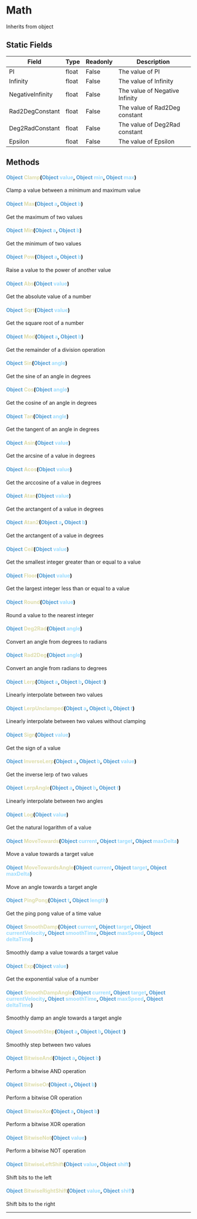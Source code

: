 # Math
Inherits from object
## Static Fields
|Field|Type|Readonly|Description|
|---|---|---|---|
|PI|float|False|The value of PI|
|Infinity|float|False|The value of Infinity|
|NegativeInfinity|float|False|The value of Negative Infinity|
|Rad2DegConstant|float|False|The value of Rad2Deg constant|
|Deg2RadConstant|float|False|The value of Deg2Rad constant|
|Epsilon|float|False|The value of Epsilon|
## Methods
#### <span style="color:#509cd4;">Object</span> <span style="color:#dcdcaa;">Clamp</span>(<span style="color:#509cd4;">Object</span> <span style="color:#9cdcfe;">value</span>, <span style="color:#509cd4;">Object</span> <span style="color:#9cdcfe;">min</span>, <span style="color:#509cd4;">Object</span> <span style="color:#9cdcfe;">max</span>)
Clamp a value between a minimum and maximum value
#### <span style="color:#509cd4;">Object</span> <span style="color:#dcdcaa;">Max</span>(<span style="color:#509cd4;">Object</span> <span style="color:#9cdcfe;">a</span>, <span style="color:#509cd4;">Object</span> <span style="color:#9cdcfe;">b</span>)
Get the maximum of two values
#### <span style="color:#509cd4;">Object</span> <span style="color:#dcdcaa;">Min</span>(<span style="color:#509cd4;">Object</span> <span style="color:#9cdcfe;">a</span>, <span style="color:#509cd4;">Object</span> <span style="color:#9cdcfe;">b</span>)
Get the minimum of two values
#### <span style="color:#509cd4;">Object</span> <span style="color:#dcdcaa;">Pow</span>(<span style="color:#509cd4;">Object</span> <span style="color:#9cdcfe;">a</span>, <span style="color:#509cd4;">Object</span> <span style="color:#9cdcfe;">b</span>)
Raise a value to the power of another value
#### <span style="color:#509cd4;">Object</span> <span style="color:#dcdcaa;">Abs</span>(<span style="color:#509cd4;">Object</span> <span style="color:#9cdcfe;">value</span>)
Get the absolute value of a number
#### <span style="color:#509cd4;">Object</span> <span style="color:#dcdcaa;">Sqrt</span>(<span style="color:#509cd4;">Object</span> <span style="color:#9cdcfe;">value</span>)
Get the square root of a number
#### <span style="color:#509cd4;">Object</span> <span style="color:#dcdcaa;">Mod</span>(<span style="color:#509cd4;">Object</span> <span style="color:#9cdcfe;">a</span>, <span style="color:#509cd4;">Object</span> <span style="color:#9cdcfe;">b</span>)
Get the remainder of a division operation
#### <span style="color:#509cd4;">Object</span> <span style="color:#dcdcaa;">Sin</span>(<span style="color:#509cd4;">Object</span> <span style="color:#9cdcfe;">angle</span>)
Get the sine of an angle in degrees
#### <span style="color:#509cd4;">Object</span> <span style="color:#dcdcaa;">Cos</span>(<span style="color:#509cd4;">Object</span> <span style="color:#9cdcfe;">angle</span>)
Get the cosine of an angle in degrees
#### <span style="color:#509cd4;">Object</span> <span style="color:#dcdcaa;">Tan</span>(<span style="color:#509cd4;">Object</span> <span style="color:#9cdcfe;">angle</span>)
Get the tangent of an angle in degrees
#### <span style="color:#509cd4;">Object</span> <span style="color:#dcdcaa;">Asin</span>(<span style="color:#509cd4;">Object</span> <span style="color:#9cdcfe;">value</span>)
Get the arcsine of a value in degrees
#### <span style="color:#509cd4;">Object</span> <span style="color:#dcdcaa;">Acos</span>(<span style="color:#509cd4;">Object</span> <span style="color:#9cdcfe;">value</span>)
Get the arccosine of a value in degrees
#### <span style="color:#509cd4;">Object</span> <span style="color:#dcdcaa;">Atan</span>(<span style="color:#509cd4;">Object</span> <span style="color:#9cdcfe;">value</span>)
Get the arctangent of a value in degrees
#### <span style="color:#509cd4;">Object</span> <span style="color:#dcdcaa;">Atan2</span>(<span style="color:#509cd4;">Object</span> <span style="color:#9cdcfe;">a</span>, <span style="color:#509cd4;">Object</span> <span style="color:#9cdcfe;">b</span>)
Get the arctangent of a value in degrees
#### <span style="color:#509cd4;">Object</span> <span style="color:#dcdcaa;">Ceil</span>(<span style="color:#509cd4;">Object</span> <span style="color:#9cdcfe;">value</span>)
Get the smallest integer greater than or equal to a value
#### <span style="color:#509cd4;">Object</span> <span style="color:#dcdcaa;">Floor</span>(<span style="color:#509cd4;">Object</span> <span style="color:#9cdcfe;">value</span>)
Get the largest integer less than or equal to a value
#### <span style="color:#509cd4;">Object</span> <span style="color:#dcdcaa;">Round</span>(<span style="color:#509cd4;">Object</span> <span style="color:#9cdcfe;">value</span>)
Round a value to the nearest integer
#### <span style="color:#509cd4;">Object</span> <span style="color:#dcdcaa;">Deg2Rad</span>(<span style="color:#509cd4;">Object</span> <span style="color:#9cdcfe;">angle</span>)
Convert an angle from degrees to radians
#### <span style="color:#509cd4;">Object</span> <span style="color:#dcdcaa;">Rad2Deg</span>(<span style="color:#509cd4;">Object</span> <span style="color:#9cdcfe;">angle</span>)
Convert an angle from radians to degrees
#### <span style="color:#509cd4;">Object</span> <span style="color:#dcdcaa;">Lerp</span>(<span style="color:#509cd4;">Object</span> <span style="color:#9cdcfe;">a</span>, <span style="color:#509cd4;">Object</span> <span style="color:#9cdcfe;">b</span>, <span style="color:#509cd4;">Object</span> <span style="color:#9cdcfe;">t</span>)
Linearly interpolate between two values
#### <span style="color:#509cd4;">Object</span> <span style="color:#dcdcaa;">LerpUnclamped</span>(<span style="color:#509cd4;">Object</span> <span style="color:#9cdcfe;">a</span>, <span style="color:#509cd4;">Object</span> <span style="color:#9cdcfe;">b</span>, <span style="color:#509cd4;">Object</span> <span style="color:#9cdcfe;">t</span>)
Linearly interpolate between two values without clamping
#### <span style="color:#509cd4;">Object</span> <span style="color:#dcdcaa;">Sign</span>(<span style="color:#509cd4;">Object</span> <span style="color:#9cdcfe;">value</span>)
Get the sign of a value
#### <span style="color:#509cd4;">Object</span> <span style="color:#dcdcaa;">InverseLerp</span>(<span style="color:#509cd4;">Object</span> <span style="color:#9cdcfe;">a</span>, <span style="color:#509cd4;">Object</span> <span style="color:#9cdcfe;">b</span>, <span style="color:#509cd4;">Object</span> <span style="color:#9cdcfe;">value</span>)
Get the inverse lerp of two values
#### <span style="color:#509cd4;">Object</span> <span style="color:#dcdcaa;">LerpAngle</span>(<span style="color:#509cd4;">Object</span> <span style="color:#9cdcfe;">a</span>, <span style="color:#509cd4;">Object</span> <span style="color:#9cdcfe;">b</span>, <span style="color:#509cd4;">Object</span> <span style="color:#9cdcfe;">t</span>)
Linearly interpolate between two angles
#### <span style="color:#509cd4;">Object</span> <span style="color:#dcdcaa;">Log</span>(<span style="color:#509cd4;">Object</span> <span style="color:#9cdcfe;">value</span>)
Get the natural logarithm of a value
#### <span style="color:#509cd4;">Object</span> <span style="color:#dcdcaa;">MoveTowards</span>(<span style="color:#509cd4;">Object</span> <span style="color:#9cdcfe;">current</span>, <span style="color:#509cd4;">Object</span> <span style="color:#9cdcfe;">target</span>, <span style="color:#509cd4;">Object</span> <span style="color:#9cdcfe;">maxDelta</span>)
Move a value towards a target value
#### <span style="color:#509cd4;">Object</span> <span style="color:#dcdcaa;">MoveTowardsAngle</span>(<span style="color:#509cd4;">Object</span> <span style="color:#9cdcfe;">current</span>, <span style="color:#509cd4;">Object</span> <span style="color:#9cdcfe;">target</span>, <span style="color:#509cd4;">Object</span> <span style="color:#9cdcfe;">maxDelta</span>)
Move an angle towards a target angle
#### <span style="color:#509cd4;">Object</span> <span style="color:#dcdcaa;">PingPong</span>(<span style="color:#509cd4;">Object</span> <span style="color:#9cdcfe;">t</span>, <span style="color:#509cd4;">Object</span> <span style="color:#9cdcfe;">length</span>)
Get the ping pong value of a time value
#### <span style="color:#509cd4;">Object</span> <span style="color:#dcdcaa;">SmoothDamp</span>(<span style="color:#509cd4;">Object</span> <span style="color:#9cdcfe;">current</span>, <span style="color:#509cd4;">Object</span> <span style="color:#9cdcfe;">target</span>, <span style="color:#509cd4;">Object</span> <span style="color:#9cdcfe;">currentVelocity</span>, <span style="color:#509cd4;">Object</span> <span style="color:#9cdcfe;">smoothTime</span>, <span style="color:#509cd4;">Object</span> <span style="color:#9cdcfe;">maxSpeed</span>, <span style="color:#509cd4;">Object</span> <span style="color:#9cdcfe;">deltaTime</span>)
Smoothly damp a value towards a target value
#### <span style="color:#509cd4;">Object</span> <span style="color:#dcdcaa;">Exp</span>(<span style="color:#509cd4;">Object</span> <span style="color:#9cdcfe;">value</span>)
Get the exponential value of a number
#### <span style="color:#509cd4;">Object</span> <span style="color:#dcdcaa;">SmoothDampAngle</span>(<span style="color:#509cd4;">Object</span> <span style="color:#9cdcfe;">current</span>, <span style="color:#509cd4;">Object</span> <span style="color:#9cdcfe;">target</span>, <span style="color:#509cd4;">Object</span> <span style="color:#9cdcfe;">currentVelocity</span>, <span style="color:#509cd4;">Object</span> <span style="color:#9cdcfe;">smoothTime</span>, <span style="color:#509cd4;">Object</span> <span style="color:#9cdcfe;">maxSpeed</span>, <span style="color:#509cd4;">Object</span> <span style="color:#9cdcfe;">deltaTime</span>)
Smoothly damp an angle towards a target angle
#### <span style="color:#509cd4;">Object</span> <span style="color:#dcdcaa;">SmoothStep</span>(<span style="color:#509cd4;">Object</span> <span style="color:#9cdcfe;">a</span>, <span style="color:#509cd4;">Object</span> <span style="color:#9cdcfe;">b</span>, <span style="color:#509cd4;">Object</span> <span style="color:#9cdcfe;">t</span>)
Smoothly step between two values
#### <span style="color:#509cd4;">Object</span> <span style="color:#dcdcaa;">BitwiseAnd</span>(<span style="color:#509cd4;">Object</span> <span style="color:#9cdcfe;">a</span>, <span style="color:#509cd4;">Object</span> <span style="color:#9cdcfe;">b</span>)
Perform a bitwise AND operation
#### <span style="color:#509cd4;">Object</span> <span style="color:#dcdcaa;">BitwiseOr</span>(<span style="color:#509cd4;">Object</span> <span style="color:#9cdcfe;">a</span>, <span style="color:#509cd4;">Object</span> <span style="color:#9cdcfe;">b</span>)
Perform a bitwise OR operation
#### <span style="color:#509cd4;">Object</span> <span style="color:#dcdcaa;">BitwiseXor</span>(<span style="color:#509cd4;">Object</span> <span style="color:#9cdcfe;">a</span>, <span style="color:#509cd4;">Object</span> <span style="color:#9cdcfe;">b</span>)
Perform a bitwise XOR operation
#### <span style="color:#509cd4;">Object</span> <span style="color:#dcdcaa;">BitwiseNot</span>(<span style="color:#509cd4;">Object</span> <span style="color:#9cdcfe;">value</span>)
Perform a bitwise NOT operation
#### <span style="color:#509cd4;">Object</span> <span style="color:#dcdcaa;">BitwiseLeftShift</span>(<span style="color:#509cd4;">Object</span> <span style="color:#9cdcfe;">value</span>, <span style="color:#509cd4;">Object</span> <span style="color:#9cdcfe;">shift</span>)
Shift bits to the left
#### <span style="color:#509cd4;">Object</span> <span style="color:#dcdcaa;">BitwiseRightShift</span>(<span style="color:#509cd4;">Object</span> <span style="color:#9cdcfe;">value</span>, <span style="color:#509cd4;">Object</span> <span style="color:#9cdcfe;">shift</span>)
Shift bits to the right

---

